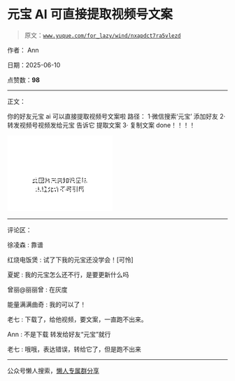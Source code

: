 # 元宝 AI 可直接提取视频号文案

> 原文：[`www.yuque.com/for_lazy/wind/nxapdct7ra5vlezd`](https://www.yuque.com/for_lazy/wind/nxapdct7ra5vlezd)

作者： Ann

日期：2025-06-10

点赞数：**98**

* * *

正文：

你的好友元宝 ai 可以直接提取视频号文案啦 路径： 1·微信搜索‘元宝’ 添加好友 2·转发视频号视频发给元宝 告诉它 提取文案 3· 复制文案
done！！！！

![](img/a61e18622d1a3b35c60d4ede80803b62.png "None")

* * *

评论区：

徐凌森 : 靠谱

红烧电饭煲 : 试了下我的元宝还没学会！[可怜]

夏妮 : 我的元宝怎么还不行，是要更新什么吗

曾丽@丽丽曾 : 在灰度

能量满满曲奇 : 我的可以了！

老七 : 下载了，给他视频，要文案，一直跑不出来。

Ann : 不是下载 转发给好友“元宝”就行

老七 : 哦哦，表达错误，转给它了，但是跑不出来

* * *

公众号懒人搜索，[懒人专属群分享](https://lazybook.fun/#/blog/group)